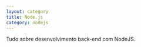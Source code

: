 ```yaml
---
layout: category
title: Node.js
category: nodejs
---
```


Tudo sobre desenvolvimento back-end com NodeJS.
